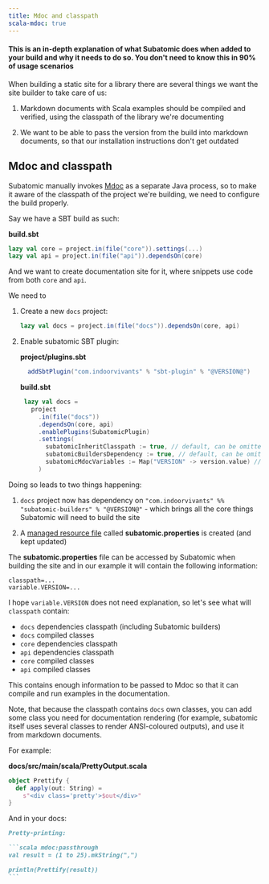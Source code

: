 ```yaml
---
title: Mdoc and classpath
scala-mdoc: true
---
```


#### This is an in-depth explanation of what Subatomic does when added to your build and why it needs to do so. You don't need to know this in 90% of usage scenarios

When building a static site for a library there are several things
we want the site builder to take care of us:

1. Markdown documents with Scala examples should be compiled and verified, using the classpath of the library we're documenting

2. We want to be able to pass the version from the build into markdown
documents, so that our installation instructions don't get outdated

## Mdoc and classpath

Subatomic manually invokes [Mdoc](https://scalameta.org/mdoc/) as a separate Java process, so to make it aware of the classpath of the
project we're building, we need to configure the build properly.

Say we have a SBT build as such:

**build.sbt**
```scala
lazy val core = project.in(file("core")).settings(...)
lazy val api = project.in(file("api")).dependsOn(core)
```

And we want to create documentation site for it, where snippets use code from both `core` and `api`.

We need to

1. Create a new `docs` project:

    ```scala
    lazy val docs = project.in(file("docs")).dependsOn(core, api)
    ```

2. Enable subatomic SBT plugin:

   **project/plugins.sbt**
   ```scala
     addSbtPlugin("com.indoorvivants" % "sbt-plugin" % "@VERSION@")
   ```

   **build.sbt**
   ```scala
    lazy val docs = 
      project
        .in(file("docs"))
        .dependsOn(core, api)
        .enablePlugins(SubatomicPlugin)
        .settings(
          subatomicInheritClasspath := true, // default, can be omitted
          subatomicBuildersDependency := true, // default, can be omitted
          subatomicMdocVariables := Map("VERSION" -> version.value) // default, can be omitted
        )
   ```

Doing so leads to two things happening:

1. `docs` project now has dependency on `"com.indoorvivants" %% "subatomic-builders" % "@VERSION@"` - which brings all the core things Subatomic will need to build the site

2. A [managed resource file](https://www.scala-sbt.org/1.x/docs/Classpaths.html#Unmanaged+vs+managed) called **subatomic.properties** is created (and kept updated)

The **subatomic.properties** file can be accessed by Subatomic when building the site and in our example it will contain the following information:

```
classpath=...
variable.VERSION=...
```

I hope `variable.VERSION` does not need explanation, so let's see what will `classpath` contain:

* `docs` dependencies classpath (including Subatomic builders)
* `docs` compiled classes
* `core` dependencies classpath
* `api` dependencies classpath
* `core` compiled classes
* `api` compiled classes

This contains enough information to be passed to Mdoc so that it can
compile and run examples in the documentation.

Note, that because the classpath contains `docs` own classes, you can add
some class you need for documentation rendering (for example, subatomic itself uses several classes to render ANSI-coloured outputs), and use it from markdown documents.

For example:

**docs/src/main/scala/PrettyOutput.scala**
```scala mdoc
object Prettify {
  def apply(out: String) =
    s"<div class='pretty'>$out</div>"
}
```

And in your docs:

````markdown
Pretty-printing:

```scala mdoc:passthrough
val result = (1 to 25).mkString(",")

println(Prettify(result))
```
````
